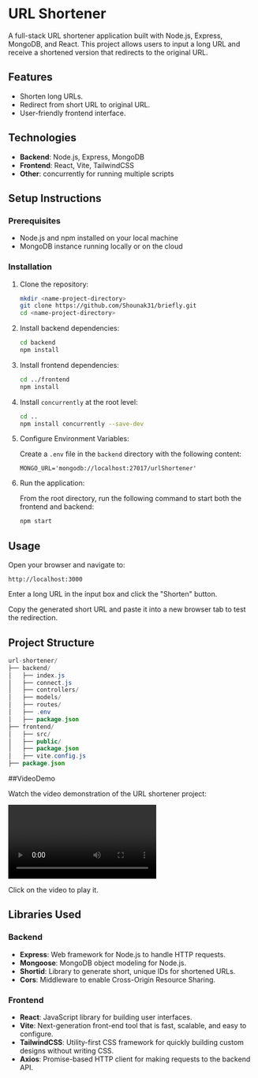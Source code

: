 # URL Shortener

A full-stack URL shortener application built with Node.js, Express, MongoDB, and React. This project allows users to input a long URL and receive a shortened version that redirects to the original URL.

## Features

- Shorten long URLs.
- Redirect from short URL to original URL.
- User-friendly frontend interface.

## Technologies

- **Backend**: Node.js, Express, MongoDB
- **Frontend**: React, Vite, TailwindCSS
- **Other**: concurrently for running multiple scripts

## Setup Instructions

### Prerequisites

- Node.js and npm installed on your local machine
- MongoDB instance running locally or on the cloud

### Installation

1. Clone the repository:

    ```bash
    mkdir <name-project-directory>
    git clone https://github.com/Shounak31/briefly.git
    cd <name-project-directory>
    ```

2. Install backend dependencies:

    ```bash
    cd backend
    npm install
    ```

3. Install frontend dependencies:

    ```bash
    cd ../frontend
    npm install
    ```

4. Install `concurrently` at the root level:

    ```bash
    cd ..
    npm install concurrently --save-dev
    ```

5. Configure Environment Variables:

    Create a `.env` file in the `backend` directory with the following content:

    ```plaintext
    MONGO_URL='mongodb://localhost:27017/urlShortener'
    ```

6. Run the application:

    From the root directory, run the following command to start both the frontend and backend:

    ```bash
    npm start
    ```

## Usage

Open your browser and navigate to:

```arduino
http://localhost:3000
```

Enter a long URL in the input box and click the "Shorten" button.

Copy the generated short URL and paste it into a new browser tab to test the redirection.

## Project Structure

```java
url-shortener/
├── backend/
│   ├── index.js
│   ├── connect.js
│   ├── controllers/
│   ├── models/
│   ├── routes/
│   ├── .env
│   ├── package.json
├── frontend/
│   ├── src/
│   ├── public/
│   ├── package.json
│   ├── vite.config.js
├── package.json
```
##VideoDemo

Watch the video demonstration of the URL shortener project:

![Watch the Video](/frontend/public//demo.mp4)

Click on the video to play it.

## Libraries Used

### Backend

- **Express**: Web framework for Node.js to handle HTTP requests.
- **Mongoose**: MongoDB object modeling for Node.js.
- **Shortid**: Library to generate short, unique IDs for shortened URLs.
- **Cors**: Middleware to enable Cross-Origin Resource Sharing.

### Frontend

- **React**: JavaScript library for building user interfaces.
- **Vite**: Next-generation front-end tool that is fast, scalable, and easy to configure.
- **TailwindCSS**: Utility-first CSS framework for quickly building custom designs without writing CSS.
- **Axios**: Promise-based HTTP client for making requests to the backend API.

